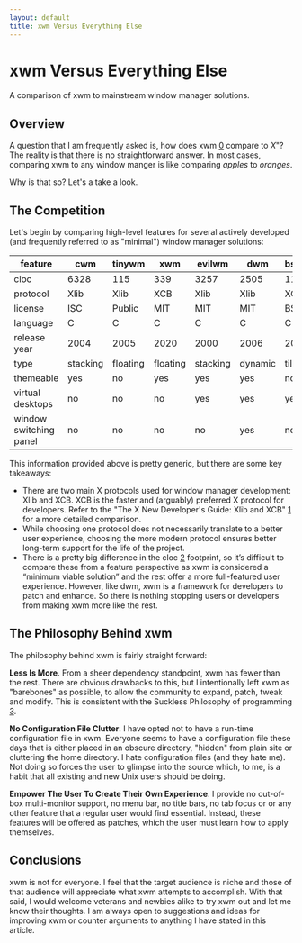 ```yaml
---
layout: default
title: xwm Versus Everything Else
---
```


xwm Versus Everything Else
==========================

A comparison of xwm to mainstream window manager solutions.

Overview
--------

A question that I am frequently asked is, how does xwm [0] compare to *X*"? The
reality is that there is no straightforward answer. In most cases, comparing xwm
to any window manger is like comparing *apples* to *oranges*. 

Why is that so? Let's a take a look.

The Competition
---------------

Let's begin by comparing high-level features for several actively developed 
(and frequently referred to as "minimal") window manager solutions:

|feature                 |cwm     |tinywm  |xwm     |evilwm  |dwm     |bspwm   |
|------------------------|--------|--------|--------|--------|--------|--------|
|cloc                    |6328    |115     |339     |3257    |2505    |11909   |
|protocol                |Xlib    |Xlib    |XCB     |Xlib    |Xlib    |XCB     |
|license                 |ISC     |Public  |MIT     |MIT     |MIT     |BSD     |
|language                |C       |C       |C       |C       |C       |C       |
|release year            |2004    |2005    |2020    |2000    |2006    |2013    |
|type                    |stacking|floating|floating|stacking|dynamic |tiling  |
|themeable               |yes     |no      |yes     |yes     |yes     |no      |
|virtual desktops        |no      |no      |no      |yes     |yes     |yes     |
|window switching panel  |no      |no      |no      |no      |yes     |no      |

This information provided above is pretty generic, but there are some key
takeaways:

*   There are two main X protocols used for window manager development: Xlib and
    XCB. XCB is the faster and (arguably) preferred X protocol for developers.
    Refer to the "The X New Developer's Guide: Xlib and XCB" [1] for a more
    detailed comparison.
*   While choosing one protocol does not necessarily translate to a better user
    experience, choosing the more modern protocol ensures better long-term
    support for the life of the project.
*   There is a pretty big difference in the cloc [2] footprint, so it’s difficult
    to compare these from a feature perspective as xwm is considered a “minimum
    viable solution” and the rest offer a more full-featured user experience.
    However, like dwm, xwm is a framework for developers to patch and enhance.
    So there is nothing stopping users or developers from making xwm more like
    the rest.

The Philosophy Behind xwm
-------------------------

The philosophy behind xwm is fairly straight forward:

**Less Is More**. From a sheer dependency standpoint, xwm has fewer than the rest.
There are obvious drawbacks to this, but I intentionally left xwm as "barebones"
as possible, to allow the community to expand, patch, tweak and modify. This is
consistent with the Suckless Philosophy of programming [3].

**No Configuration File Clutter**. I have opted not to have a run-time
configuration file in xwm. Everyone seems to have a configuration file these days
that is either placed in an obscure directory, "hidden" from plain site or 
cluttering the home directory. I hate configuration files (and they hate me). Not
doing so forces the user to glimpse into the source which, to me, is a habit that
all existing and new Unix users should be doing.

**Empower The User To Create Their Own Experience**. I provide no out-of-box
multi-monitor support, no menu bar, no title bars, no tab	focus or or any other
feature that a regular user would find essential. Instead, these features will be
offered as patches, which the user must learn how to apply themselves.

Conclusions
-----------

xwm is not for everyone. I feel that the target audience is niche and those of
that audience will appreciate what xwm attempts to accomplish. With that said, I
would welcome veterans and newbies alike to try xwm out and let me know their
thoughts. I am always open to suggestions and ideas for improving xwm or counter
arguments to anything I have stated in this article.

[0]: http://github.com/mcpcpc/xwm
[1]: https://www.x.org/wiki/guide/xlib-and-xcb/
[2]: https://github.com/AlDanial/cloc
[3]: https://suckless.org/philosophy
